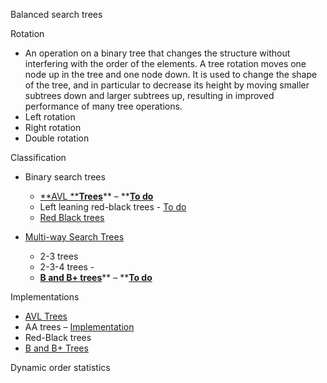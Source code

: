 Balanced search trees

Rotation

- An operation on a binary tree that changes the structure without
  interfering with the order of the elements. A tree rotation moves one
  node up in the tree and one node down. It is used to change the shape
  of the tree, and in particular to decrease its height by moving
  smaller subtrees down and larger subtrees up, resulting in improved
  performance of many tree operations.
- Left rotation
- Right rotation
- Double rotation

Classification

- Binary search trees

  - [**AVL
    **](AVL%20Trees.md)[**T**](AVL%20Trees.md)[**rees**](AVL%20Trees.md)**
    – **[**To do**](../To%20do.md#AVL%20Trees)
  - Left leaning red-black trees - [To do](../To%20do.md#2-3%20trees)
  - [Red Black trees](Red-Black%20trees.md)

- [Multi](Multiway%20Search%20Trees.md)[-](Multiway%20Search%20Trees.md)[way
  Search Trees](Multiway%20Search%20Trees.md)

  - 2-3 trees
  - 2-3-4 trees -
  - [**B and B+ trees**](B%20and%20B+%20Trees.md)** – **[**To
    do**](../To%20do.md#B%20and%20B+%20trees)

Implementations

- [AVL
  Trees](Programming,%20Data%20Structures%20and%20Algorithms/AVL%20Trees.md)
- AA trees –
  [Implementation](../../Academic/Programming,%20Data%20Structures%20and%20Algorithms/Algorithms,%204th%20Edition%20-%20Sedgewick,%20Wayne/Exercises/Symbol%20Tables/src/RedBlackBST.java)
- Red-Black trees
- [B and B+
  Trees](Programming,%20Data%20Structures%20and%20Algorithms/B%20and%20B+%20Trees.md)

Dynamic order statistics
